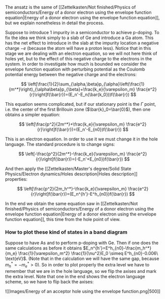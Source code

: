 The ansatz is the same of [[Zettelkasten/Not finished/Physics of semiconductors/Energy of a donor electron using the envelope function equation|Energy of a donor electron using the envelope function equation]], but we explain nonetheless in detail the process.

Suppose to introduce 1 impurity in a semiconductor to achieve p-doping.
To fix the idea we think simply to a slab of Ge and introduce a Ga atom.
This has the net effect to introduce in the slab at the impurity location a negative charge $-e$ (because the atom will have a proton less). Notice that in this stage we are dealing with an electron equation, so we will not here think of holes yet, but to the effect of this negative charge to the electrons in the system.
In order to investigate how much is bounded we consider the envelope function equation with perturbing potential as the Coulomb potential energy between the negative charge and the electrons: 

$$ \left[\frac{1}{2}\sum_{\alpha,\beta}p_{\alpha}\left(\frac{1}{m^*}\right)_{\alpha\beta}p_{\beta}+\frac{k_e}{\varepsilon_m} \frac{e^2}{r}\right]f(\bar{r})=(E_n'-E_n(\bar{k_0}))f(\bar{r}) $$

This equation seems complicated, but if our stationary point is the $\Gamma$ point, i.e. the center of the first Brillouin zone ($\bar{k}_0=\bar{0}$), then one obtains a simpler equation:

$$ \left[\frac{p^2}{2m^*}+\frac{k_e}{\varepsilon_m} \frac{e^2}{r}\right]f(\bar{r})=(E_n'-E_{n0})f(\bar{r}) $$

This is an electron equation. In order to use it we must change it in the hole language.
The standard procedure is to change signs:

$$ \left[-\frac{p^2}{2m^*}-\frac{k_e}{\varepsilon_m} \frac{e^2}{r}\right]f(\bar{r})=(-E_n'+E_{n0})f(\bar{r}) $$

And then apply the [[Zettelkasten/Master's degree/Solid State Physics/Electron dynamics/Holes description|Holes description]] properties:

$$ \left[\frac{p^2}{2m_h^*}-\frac{k_e}{\varepsilon_m} \frac{e^2}{r}\right]f(\bar{r})=(E_n^{h'}-E^h_{n0})f(\bar{r}) $$

In the end we obtain the same equation saw in [[Zettelkasten/Not finished/Physics of semiconductors/Energy of a donor electron using the envelope function equation|Energy of a donor electron using the envelope function equation]], this time from the hole point of view.
### How to plot these kind of states in a band diagram

Suppose to have As and to perform p-doping with Ge. Then if one does the same calculations as before it obtains  $E_n^{h'}=E^h_{n0}-\frac{m_h^*}{m_e} \frac{1}{\varepsilon_m^2} \frac{1}{\nu^2}E_0 \simeq E^h_{n0}-0.006\ \text{eV}$. (Note that in the calculation we will have the same gap, because $m_h^*=-m_e^*>0$). So in order to plot properly the extra level we have to remember that we are in the hole language, so we flip the axises and mark the extra level.
Note that one in the end shows the electron language scheme, so we have to flip back the axises:

![[Images/Energy of an acceptor hole using the envelope function.png|500]]





